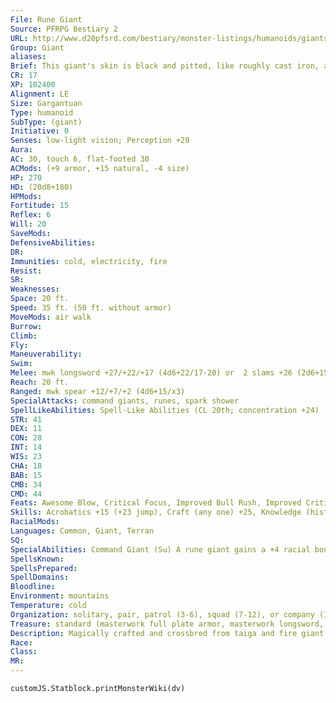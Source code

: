 ```yaml
---
File: Rune Giant
Source: PFRPG Bestiary 2
URL: http://www.d20pfsrd.com/bestiary/monster-listings/humanoids/giants/giant-true/rune-giant
Group: Giant
aliases: 
Brief: This giant's skin is black and pitted, like roughly cast iron, and etched with glowing red runes.
CR: 17
XP: 102400
Alignment: LE
Size: Gargantuan
Type: humanoid
SubType: (giant)
Initiative: 0
Senses: low-light vision; Perception +29
Aura: 
AC: 30, touch 6, flat-footed 30
ACMods: (+9 armor, +15 natural, -4 size)
HP: 270
HD: (20d8+180)
HPMods: 
Fortitude: 15
Reflex: 6
Will: 20
SaveMods: 
DefensiveAbilities: 
DR: 
Immunities: cold, electricity, fire
Resist: 
SR: 
Weaknesses: 
Space: 20 ft.
Speed: 35 ft. (50 ft. without armor)
MoveMods: air walk
Burrow: 
Climb: 
Fly: 
Maneuverability: 
Swim: 
Melee: mwk longsword +27/+22/+17 (4d6+22/17-20) or  2 slams +26 (2d6+15)
Reach: 20 ft.
Ranged: mwk spear +12/+7/+2 (4d6+15/x3)
SpecialAttacks: command giants, runes, spark shower
SpellLikeAbilities: Spell-Like Abilities (CL 20th; concentration +24)  Constant-air walk At will-charm person (DC 15), suggestion (DC 17)  3/day-mass charm monster (DC 22), dominate person (DC 19)  1/day-demand (DC 22), true seeing
STR: 41
DEX: 11
CON: 28
INT: 14
WIS: 23
CHA: 18
BAB: 15
CMB: 34
CMD: 44
Feats: Awesome Blow, Critical Focus, Improved Bull Rush, Improved Critical (longsword), Improved Vital Strike, Iron Will, Power Attack, Quick Draw, Staggering Critical, Vital Strike
Skills: Acrobatics +15 (+23 jump), Craft (any one) +25, Knowledge (history) +12, Knowledge (nobility) +12, Perception +29
RacialMods: 
Languages: Common, Giant, Terran
SQ: 
SpecialAbilities: Command Giant (Su) A rune giant gains a +4 racial bonus on the save DC of charm or compulsion effects used against giants.  Runes (Ex) As a free action, whenever a rune giant uses its spark shower or spell-like abilities, it can cause the runes on its body to flash with light. All creatures within 10 feet of the giant must make a DC 24 Fortitude save or be blinded for 1 round. The saving throw is Charisma-based.  Spark Shower (Su) As a standard action, a rune giant can cause a shower of sparks to erupt out of one of the runes on its body. These sparks function as a breath weapon (30-ft.  cone; 10d6 fire and 10d6 electricity damage; Reflex DC 29 half; usable once every 1d4 rounds). The save DC is Constitution-based.
SpellsKnown: 
SpellsPrepared: 
SpellDomains: 
Bloodline: 
Environment: mountains
Temperature: cold
Organization: solitary, pair, patrol (3-6), squad (7-12), or company (13-30 plus 2-4 fighters or rogues of 2nd-4th level, 1 oracle or sorcerer of 5th-8th level, 1 ranger or monk commander of 5th-6th level, 10-20 yetis, 1-4 cloud giants, 8-12 frost giants, 10-16 stone giants, 4-8 lamia matriarchs, and 1-2 adult blue dragons)
Treasure: standard (masterwork full plate armor, masterwork longsword, 3 masterwork spears, other treasure)
Description: Magically crafted and crossbred from taiga and fire giant slaves by ancient wizards, rune giants are anathema to their own kind.  Given power to command and magically control other giants, the rune giants themselves served their even more powerful masters, and in so doing granted ancient empires armies of giants to command.  In the eons since these ancient empires collapsed, rune giants have persisted as a race of their own, little more than bogeymen, horrors whispered of late at night by superstitious giants.  Rune giants' charcoal flesh is decorated by dozens of runes-manifestations of their eldritch powers. Rune giants are 40 feet tall and weigh 25,000 pounds.
Race: 
Class: 
MR: 
---
```

```dataviewjs
customJS.Statblock.printMonsterWiki(dv)
```
